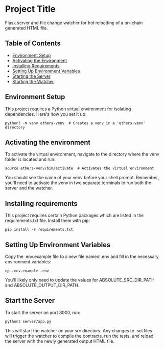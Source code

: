 # Project Title

Flask server and file change watcher for hot reloading of a on-chain generated HTML file.

## Table of Contents

- [Environment Setup](#environment-setup)
- [Activating the Environment](#activating-the-environment)
- [Installing Requirements](#installing-requirements)
- [Setting Up Environment Variables](#setting-up-environment-variables)
- [Starting the Server](#starting-the-server)
- [Starting the Watcher](#starting-the-watcher)

## Environment Setup

This project requires a Python virtual environment for isolating dependencies. Here's how you set it up:

```shell
python3 -m venv ethers-venv  # Creates a venv in a 'ethers-venv' directory
```


## Activating the environment

To activate the virtual environment, navigate to the directory where the venv folder is located and run:

```shell
source ethers-venv/bin/activate  # Activates the virtual environment
```

You should see the name of your venv before your shell prompt. Remember, you'll need to activate the venv in two separate terminals to run both the server and the watcher.

## Installing requirements

This project requires certain Python packages which are listed in the requirements.txt file. Install them with pip:

```shell
pip install -r requirements.txt
```

## Setting Up Environment Variables

Copy the .env.example file to a new file named .env and fill in the necessary environment variables:
    
```shell
cp .env.example .env
```

You'll likely only need to update the values for ABSOLUTE_SRC_DIR_PATH and ABSOLUTE_OUTPUT_DIR_PATH.

## Start the Server 

To start the server on port 8000, run:

```shell
python3 server/app.py
```


This will start the watcher on your src directory. Any changes to .sol files will trigger the watcher to compile the contracts, run the tests, and reload the server with the newly generated output HTML file.

